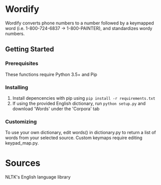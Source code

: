 # Wordify
Wordify converts phone numbers to a number followed by a keymapped word (i.e. 1-800-724-6837 -> 1-800-PAINTER), and standardizes wordy numbers.
## Getting Started
### Prerequisites
These functions require Python 3.5+ and Pip
### Installing
1. Install depencencies with pip using `pip install -r requirements.txt`
2. If using the provided English dictionary, run `python setup.py` and download 'Words' under the 'Corpora' tab
### Customizing
To use your own dictionary, edit words() in dictionary.py to return a list of words from your selected source. Custom keymaps require editing keypad_map.py.
# Sources
NLTK's English language library